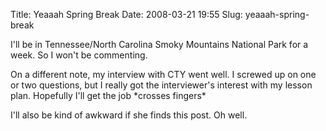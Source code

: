 Title: Yeaaah Spring Break
Date: 2008-03-21 19:55
Slug: yeaaah-spring-break

I'll be in Tennessee/North Carolina Smoky Mountains National Park for a
week. So I won't be commenting.

On a different note, my interview with CTY went well. I screwed up on
one or two questions, but I really got the interviewer's interest with
my lesson plan. Hopefully I'll get the job \*crosses fingers\*

I'll also be kind of awkward if she finds this post. Oh well.

